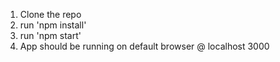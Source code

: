 1. Clone the repo 
2. run 'npm install'
3. run 'npm start' 
4. App should be running on default browser @ localhost 3000
